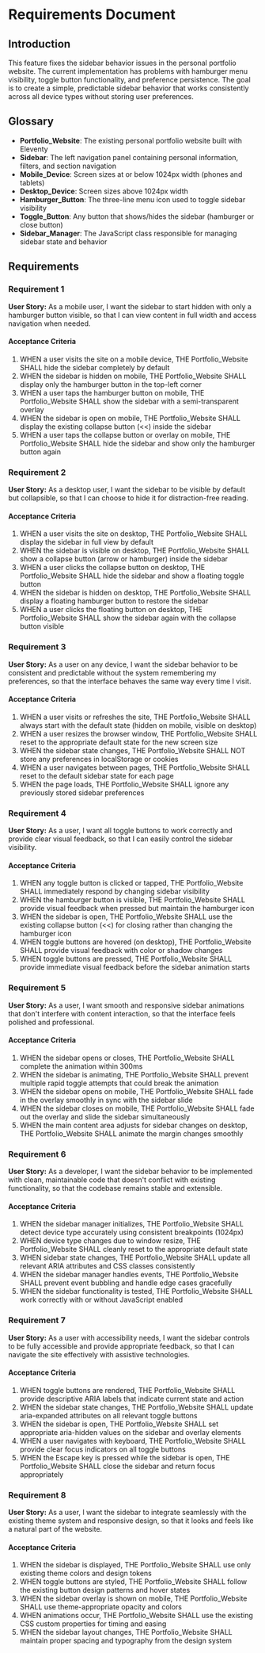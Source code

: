 # Requirements Document

## Introduction

This feature fixes the sidebar behavior issues in the personal portfolio website. The current implementation has problems with hamburger menu visibility, toggle button functionality, and preference persistence. The goal is to create a simple, predictable sidebar behavior that works consistently across all device types without storing user preferences.

## Glossary

- **Portfolio_Website**: The existing personal portfolio website built with Eleventy
- **Sidebar**: The left navigation panel containing personal information, filters, and section navigation
- **Mobile_Device**: Screen sizes at or below 1024px width (phones and tablets)
- **Desktop_Device**: Screen sizes above 1024px width
- **Hamburger_Button**: The three-line menu icon used to toggle sidebar visibility
- **Toggle_Button**: Any button that shows/hides the sidebar (hamburger or close button)
- **Sidebar_Manager**: The JavaScript class responsible for managing sidebar state and behavior

## Requirements

### Requirement 1

**User Story:** As a mobile user, I want the sidebar to start hidden with only a hamburger button visible, so that I can view content in full width and access navigation when needed.

#### Acceptance Criteria

1. WHEN a user visits the site on a mobile device, THE Portfolio_Website SHALL hide the sidebar completely by default
2. WHEN the sidebar is hidden on mobile, THE Portfolio_Website SHALL display only the hamburger button in the top-left corner
3. WHEN a user taps the hamburger button on mobile, THE Portfolio_Website SHALL show the sidebar with a semi-transparent overlay
4. WHEN the sidebar is open on mobile, THE Portfolio_Website SHALL display the existing collapse button (<<) inside the sidebar
5. WHEN a user taps the collapse button or overlay on mobile, THE Portfolio_Website SHALL hide the sidebar and show only the hamburger button again

### Requirement 2

**User Story:** As a desktop user, I want the sidebar to be visible by default but collapsible, so that I can choose to hide it for distraction-free reading.

#### Acceptance Criteria

1. WHEN a user visits the site on desktop, THE Portfolio_Website SHALL display the sidebar in full view by default
2. WHEN the sidebar is visible on desktop, THE Portfolio_Website SHALL show a collapse button (arrow or hamburger) inside the sidebar
3. WHEN a user clicks the collapse button on desktop, THE Portfolio_Website SHALL hide the sidebar and show a floating toggle button
4. WHEN the sidebar is hidden on desktop, THE Portfolio_Website SHALL display a floating hamburger button to restore the sidebar
5. WHEN a user clicks the floating button on desktop, THE Portfolio_Website SHALL show the sidebar again with the collapse button visible

### Requirement 3

**User Story:** As a user on any device, I want the sidebar behavior to be consistent and predictable without the system remembering my preferences, so that the interface behaves the same way every time I visit.

#### Acceptance Criteria

1. WHEN a user visits or refreshes the site, THE Portfolio_Website SHALL always start with the default state (hidden on mobile, visible on desktop)
2. WHEN a user resizes the browser window, THE Portfolio_Website SHALL reset to the appropriate default state for the new screen size
3. WHEN the sidebar state changes, THE Portfolio_Website SHALL NOT store any preferences in localStorage or cookies
4. WHEN a user navigates between pages, THE Portfolio_Website SHALL reset to the default sidebar state for each page
5. WHEN the page loads, THE Portfolio_Website SHALL ignore any previously stored sidebar preferences

### Requirement 4

**User Story:** As a user, I want all toggle buttons to work correctly and provide clear visual feedback, so that I can easily control the sidebar visibility.

#### Acceptance Criteria

1. WHEN any toggle button is clicked or tapped, THE Portfolio_Website SHALL immediately respond by changing sidebar visibility
2. WHEN the hamburger button is visible, THE Portfolio_Website SHALL provide visual feedback when pressed but maintain the hamburger icon
3. WHEN the sidebar is open, THE Portfolio_Website SHALL use the existing collapse button (<<) for closing rather than changing the hamburger icon
4. WHEN toggle buttons are hovered (on desktop), THE Portfolio_Website SHALL provide visual feedback with color or shadow changes
5. WHEN toggle buttons are pressed, THE Portfolio_Website SHALL provide immediate visual feedback before the sidebar animation starts

### Requirement 5

**User Story:** As a user, I want smooth and responsive sidebar animations that don't interfere with content interaction, so that the interface feels polished and professional.

#### Acceptance Criteria

1. WHEN the sidebar opens or closes, THE Portfolio_Website SHALL complete the animation within 300ms
2. WHEN the sidebar is animating, THE Portfolio_Website SHALL prevent multiple rapid toggle attempts that could break the animation
3. WHEN the sidebar opens on mobile, THE Portfolio_Website SHALL fade in the overlay smoothly in sync with the sidebar slide
4. WHEN the sidebar closes on mobile, THE Portfolio_Website SHALL fade out the overlay and slide the sidebar simultaneously
5. WHEN the main content area adjusts for sidebar changes on desktop, THE Portfolio_Website SHALL animate the margin changes smoothly

### Requirement 6

**User Story:** As a developer, I want the sidebar behavior to be implemented with clean, maintainable code that doesn't conflict with existing functionality, so that the codebase remains stable and extensible.

#### Acceptance Criteria

1. WHEN the sidebar manager initializes, THE Portfolio_Website SHALL detect device type accurately using consistent breakpoints (1024px)
2. WHEN device type changes due to window resize, THE Portfolio_Website SHALL cleanly reset to the appropriate default state
3. WHEN sidebar state changes, THE Portfolio_Website SHALL update all relevant ARIA attributes and CSS classes consistently
4. WHEN the sidebar manager handles events, THE Portfolio_Website SHALL prevent event bubbling and handle edge cases gracefully
5. WHEN the sidebar functionality is tested, THE Portfolio_Website SHALL work correctly with or without JavaScript enabled

### Requirement 7

**User Story:** As a user with accessibility needs, I want the sidebar controls to be fully accessible and provide appropriate feedback, so that I can navigate the site effectively with assistive technologies.

#### Acceptance Criteria

1. WHEN toggle buttons are rendered, THE Portfolio_Website SHALL provide descriptive ARIA labels that indicate current state and action
2. WHEN the sidebar state changes, THE Portfolio_Website SHALL update aria-expanded attributes on all relevant toggle buttons
3. WHEN the sidebar is open, THE Portfolio_Website SHALL set appropriate aria-hidden values on the sidebar and overlay elements
4. WHEN a user navigates with keyboard, THE Portfolio_Website SHALL provide clear focus indicators on all toggle buttons
5. WHEN the Escape key is pressed while the sidebar is open, THE Portfolio_Website SHALL close the sidebar and return focus appropriately

### Requirement 8

**User Story:** As a user, I want the sidebar to integrate seamlessly with the existing theme system and responsive design, so that it looks and feels like a natural part of the website.

#### Acceptance Criteria

1. WHEN the sidebar is displayed, THE Portfolio_Website SHALL use only existing theme colors and design tokens
2. WHEN toggle buttons are styled, THE Portfolio_Website SHALL follow the existing button design patterns and hover states
3. WHEN the sidebar overlay is shown on mobile, THE Portfolio_Website SHALL use theme-appropriate opacity and colors
4. WHEN animations occur, THE Portfolio_Website SHALL use the existing CSS custom properties for timing and easing
5. WHEN the sidebar layout changes, THE Portfolio_Website SHALL maintain proper spacing and typography from the design system